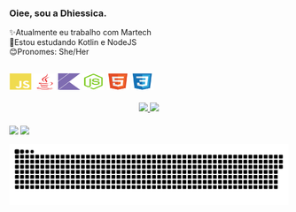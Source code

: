 ### Oiee, sou a Dhiessica.

<p>✨Atualmente eu trabalho com Martech <br> 
   🎈Estou estudando Kotlin e NodeJS <br>
   😊Pronomes: She/Her
</p>
<div style="display: inline_block"><br>
  <img align="center" alt="Dhie-Js" height="30" width="40" src="https://raw.githubusercontent.com/devicons/devicon/master/icons/javascript/javascript-plain.svg">
  <img align="center" alt="Dhie-Java" height="30" width="40" src="https://raw.githubusercontent.com/devicons/devicon/master/icons/java/java-plain.svg">
  <img align="center" alt="Dhie-Kotlin" height="30" width="40" src="https://raw.githubusercontent.com/devicons/devicon/master/icons/kotlin/kotlin-plain.svg">
  <img align="center" alt="Dhie-NodeJS" height="30" width="40" src="https://raw.githubusercontent.com/devicons/devicon/master/icons/nodejs/nodejs-plain.svg">
  <img align="center" alt="Dhie-HTML" height="30" width="40" src="https://raw.githubusercontent.com/devicons/devicon/master/icons/html5/html5-original.svg">
  <img align="center" alt="Dhie-CSS" height="30" width="40" src="https://raw.githubusercontent.com/devicons/devicon/master/icons/css3/css3-original.svg">
</div>

  ###
  
<div align="center">
  <a href="https://github.com/dhiessica">
  <img height="180em" src="https://github-readme-stats.vercel.app/api?username=dhiessica&show_icons=true&theme=dark&include_all_commits=true&count_private=true"/>
  <img height="180em" src="https://github-readme-stats.vercel.app/api/top-langs/?username=dhiessica&layout=compact&langs_count=7&theme=dark"/>
</div>

  ###
  
<div> 
  <a href="https://instagram.com/dhidhiessy" target="_blank"><img src="https://img.shields.io/badge/-Instagram-%23E4405F?style=for-the-badge&logo=instagram&logoColor=white" target="_blank"></a>
  <a href="https://www.linkedin.com/in/dhiessica-plaster-moreira" target="_blank"><img src="https://img.shields.io/badge/-LinkedIn-%230077B5?style=for-the-badge&logo=linkedin&logoColor=white" target="_blank"></a> 
  
  ![Snake animation](https://github.com/dhiessica/dhiessica/blob/output/github-contribution-grid-snake.svg)
  
</div>
